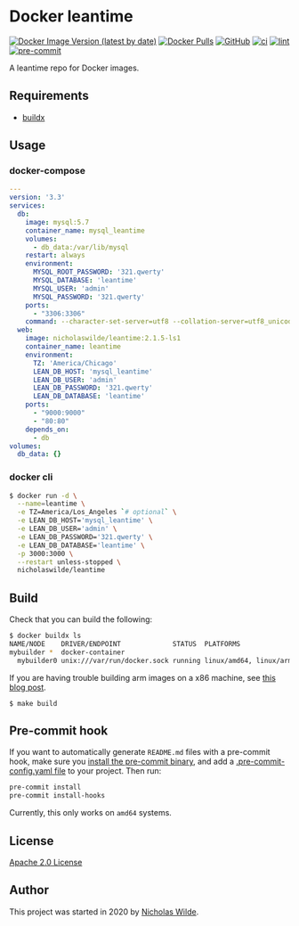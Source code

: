 # Docker leantime
[![Docker Image Version (latest by date)](https://img.shields.io/docker/v/nicholaswilde/leantime)](https://hub.docker.com/r/nicholaswilde/leantime)
[![Docker Pulls](https://img.shields.io/docker/pulls/nicholaswilde/leantime)](https://hub.docker.com/r/nicholaswilde/leantime)
[![GitHub](https://img.shields.io/github/license/nicholaswilde/docker-leantime)](./LICENSE)
[![ci](https://github.com/nicholaswilde/docker-leantime/workflows/ci/badge.svg)](https://github.com/nicholaswilde/docker-leantime/actions?query=workflow%3Aci)
[![lint](https://github.com/nicholaswilde/docker-leantime/workflows/lint/badge.svg?branch=main)](https://github.com/nicholaswilde/docker-leantime/actions?query=workflow%3Alint)
[![pre-commit](https://img.shields.io/badge/pre--commit-enabled-brightgreen?logo=pre-commit&logoColor=white)](https://github.com/pre-commit/pre-commit)

A leantime repo for Docker images.

## Requirements
- [buildx](https://docs.docker.com/engine/reference/commandline/buildx/)

## Usage

### docker-compose

```yaml
---
version: '3.3'
services:
  db:
    image: mysql:5.7
    container_name: mysql_leantime
    volumes:
      - db_data:/var/lib/mysql
    restart: always
    environment:
      MYSQL_ROOT_PASSWORD: '321.qwerty'
      MYSQL_DATABASE: 'leantime'
      MYSQL_USER: 'admin'
      MYSQL_PASSWORD: '321.qwerty'
    ports:
      - "3306:3306"
    command: --character-set-server=utf8 --collation-server=utf8_unicode_ci
  web:
    image: nicholaswilde/leantime:2.1.5-ls1
    container_name: leantime
    environment:
      TZ: 'America/Chicago'
      LEAN_DB_HOST: 'mysql_leantime'
      LEAN_DB_USER: 'admin'
      LEAN_DB_PASSWORD: '321.qwerty'
      LEAN_DB_DATABASE: 'leantime'
    ports:
      - "9000:9000"
      - "80:80"
    depends_on:
      - db
volumes:
  db_data: {}
```

### docker cli

```bash
$ docker run -d \
  --name=leantime \
  -e TZ=America/Los_Angeles `# optional` \
  -e LEAN_DB_HOST='mysql_leantime' \
  -e LEAN_DB_USER='admin' \
  -e LEAN_DB_PASSWORD='321.qwerty' \
  -e LEAN_DB_DATABASE='leantime' \
  -p 3000:3000 \
  --restart unless-stopped \
  nicholaswilde/leantime
```
## Build

Check that you can build the following:
```bash
$ docker buildx ls
NAME/NODE    DRIVER/ENDPOINT             STATUS  PLATFORMS
mybuilder *  docker-container
  mybuilder0 unix:///var/run/docker.sock running linux/amd64, linux/arm64, linux/arm/v7
```

If you are having trouble building arm images on a x86 machine, see [this blog post](https://www.docker.com/blog/getting-started-with-docker-for-arm-on-linux/).

```
$ make build
```

## Pre-commit hook

If you want to automatically generate `README.md` files with a pre-commit hook, make sure you
[install the pre-commit binary](https://pre-commit.com/#install), and add a [.pre-commit-config.yaml file](./.pre-commit-config.yaml)
to your project. Then run:

```bash
pre-commit install
pre-commit install-hooks
```
Currently, this only works on `amd64` systems.

## License

[Apache 2.0 License](./LICENSE)

## Author
This project was started in 2020 by [Nicholas Wilde](https://github.com/nicholaswilde/).
